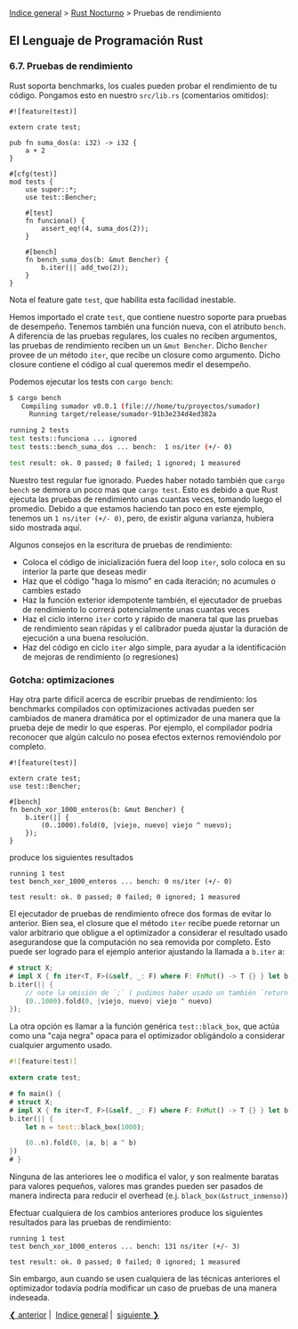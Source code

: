 [Indice general](_index.md) > [Rust Nocturno](ch06-00-nightly-rust.md) >
Pruebas de rendimiento

## El Lenguaje de Programación Rust

### 6.7. Pruebas de rendimiento

Rust soporta benchmarks, los cuales pueden probar el rendimiento de tu código.
Pongamos esto en nuestro `src/lib.rs` (comentarios omitidos):

```rust,ignore
#![feature(test)]

extern crate test;

pub fn suma_dos(a: i32) -> i32 {
    a + 2
}

#[cfg(test)]
mod tests {
    use super::*;
    use test::Bencher;

    #[test]
    fn funciona() {
        assert_eq!(4, suma_dos(2));
    }

    #[bench]
    fn bench_suma_dos(b: &mut Bencher) {
        b.iter(|| add_two(2));
    }
}
```

Nota el feature gate `test`, que habilita esta facilidad inestable.

Hemos importado el crate `test`, que contiene nuestro soporte para pruebas de
desempeño. Tenemos también una función nueva, con el atributo `bench`. A
diferencia de las pruebas regulares, los cuales no reciben argumentos, las
pruebas de rendimiento reciben un un `&mut Bencher`. Dicho `Bencher` provee de
un método `iter`, que recibe un closure como argumento. Dicho closure contiene
el código al cual queremos medir el desempeño.

Podemos ejecutar los tests con `cargo bench`:

```bash
$ cargo bench
   Compiling sumador v0.0.1 (file:///home/tu/proyectos/sumador)
     Running target/release/sumador-91b3e234d4ed382a

running 2 tests
test tests::funciona ... ignored
test tests::bench_suma_dos ... bench:  1 ns/iter (+/- 0)

test result: ok. 0 passed; 0 failed; 1 ignored; 1 measured
```

Nuestro test regular fue ignorado. Puedes haber notado también que `cargo bench`
se demora un poco mas que `cargo test`. Esto es debido a que Rust ejecuta las
pruebas de rendimiento unas cuantas veces, tomando luego el promedio. Debido a
que estamos haciendo tan poco en este ejemplo, tenemos un `1 ns/iter (+/- 0)`,
pero, de existir alguna varianza, hubiera sido mostrada aquí.

Algunos consejos en la escritura de pruebas de rendimiento:

* Coloca el código de inicialización fuera del loop `iter`, solo coloca en su
interior la parte que deseas medir
* Haz que el código "haga lo mismo" en cada iteración; no acumules o cambies
estado
* Haz la función exterior idempotente también, el ejecutador de pruebas de
rendimiento lo correrá potencialmente unas cuantas veces
* Haz el ciclo interno `iter` corto y rápido de manera tal que las pruebas de
rendimiento sean rápidas y el calibrador pueda ajustar la duración de ejecución
a una buena resolución.
* Haz del código en ciclo `iter` algo simple, para ayudar a la identificación de
mejoras de rendimiento (o regresiones)

### Gotcha: optimizaciones

Hay otra parte difícil acerca de escribir pruebas de rendimiento: los benchmarks
compilados con optimizaciones activadas pueden ser cambiados de manera dramática
por el optimizador de una manera que la prueba deje de medir lo que esperas. Por
ejemplo, el compilador podría reconocer que algún calculo no posea efectos
externos removiéndolo por completo.

```rust,ignore
#![feature(test)]

extern crate test;
use test::Bencher;

#[bench]
fn bench_xor_1000_enteros(b: &mut Bencher) {
    b.iter(|| {
        (0..1000).fold(0, |viejo, nuevo| viejo ^ nuevo);
    });
}
```

produce los siguientes resultados

```text
running 1 test
test bench_xor_1000_enteros ... bench: 0 ns/iter (+/- 0)

test result: ok. 0 passed; 0 failed; 0 ignored; 1 measured
```

El ejecutador de pruebas de rendimiento ofrece dos formas de evitar lo anterior.
Bien sea, el closure que el método `iter` recibe puede retornar un valor
arbitrario que obligue a el optimizador a considerar el resultado usado
asegurandose que la computación no sea removida por completo. Esto puede ser
logrado para el ejemplo anterior ajustando la llamada a `b.iter` a:

```rust
# struct X;
# impl X { fn iter<T, F>(&self, _: F) where F: FnMut() -> T {} } let b = X;
b.iter(|| {
    // note la omisión de `;` ( pudimos haber usado un también `return` explicito).
    (0..1000).fold(0, |viejo, nuevo| viejo ^ nuevo)
});
```

La otra opción es llamar a la función genérica `test::black_box`, que actúa como
una "caja negra" opaca para el optimizador obligándolo a considerar cualquier
argumento usado.

```rust
#![feature(test)]

extern crate test;

# fn main() {
# struct X;
# impl X { fn iter<T, F>(&self, _: F) where F: FnMut() -> T {} } let b = X;
b.iter(|| {
    let n = test::black_box(1000);

    (0..n).fold(0, |a, b| a ^ b)
})
# }
```

Ninguna de las anteriores lee o modifica el valor, y son realmente baratas para
valores pequeños, valores mas grandes pueden ser pasados de manera indirecta
para reducir el overhead (e.j. `black_box(&struct_inmenso)`)

Efectuar cualquiera de los cambios anteriores produce los siguientes resultados
para las pruebas de rendimiento:


```text
running 1 test
test bench_xor_1000_enteros ... bench: 131 ns/iter (+/- 3)

test result: ok. 0 passed; 0 failed; 0 ignored; 1 measured
```

Sin embargo, aun cuando se usen cualquiera de las técnicas anteriores el
optimizador todavía podría modificar un caso de pruebas de una manera indeseada.

[❮ anterior](ch06-06-advanced-linking.md)&nbsp;|&nbsp;
[Indice general](_index.md)&nbsp;|&nbsp;
[siguiente ❯](ch06-08-box-syntax-and-patterns.md)

